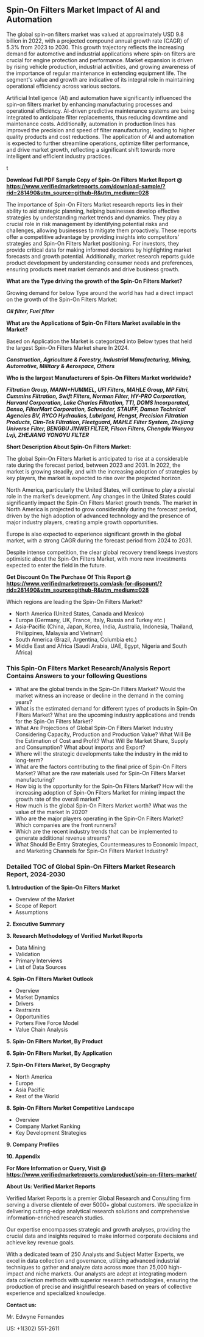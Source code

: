 <h2>Spin-On Filters Market Impact of AI and Automation</h2><p>The global spin-on filters market was valued at approximately USD 9.8 billion in 2022, with a projected compound annual growth rate (CAGR) of 5.3% from 2023 to 2030. This growth trajectory reflects the increasing demand for automotive and industrial applications where spin-on filters are crucial for engine protection and performance. Market expansion is driven by rising vehicle production, industrial activities, and growing awareness of the importance of regular maintenance in extending equipment life. The segment's value and growth are indicative of its integral role in maintaining operational efficiency across various sectors.</p><p>Artificial Intelligence (AI) and automation have significantly influenced the spin-on filters market by enhancing manufacturing processes and operational efficiency. AI-driven predictive maintenance systems are being integrated to anticipate filter replacements, thus reducing downtime and maintenance costs. Additionally, automation in production lines has improved the precision and speed of filter manufacturing, leading to higher quality products and cost reductions. The application of AI and automation is expected to further streamline operations, optimize filter performance, and drive market growth, reflecting a significant shift towards more intelligent and efficient industry practices.</p>t</p><p id="" class=""><strong>Download Full PDF Sample Copy of Spin-On Filters Market Report @ <a href="https://www.verifiedmarketreports.com/download-sample/?rid=281490&utm_source=github-R&utm_medium=028" target="_blank">https://www.verifiedmarketreports.com/download-sample/?rid=281490&utm_source=github-R&utm_medium=028</a></strong></p><p>The importance of&nbsp;Spin-On Filters Market research reports lies in their ability to aid strategic planning, helping businesses develop effective strategies by understanding market trends and dynamics. They play a crucial role in risk management by identifying potential risks and challenges, allowing businesses to mitigate them proactively. These reports offer a competitive advantage by providing insights into competitors' strategies and Spin-On Filters Market positioning. For investors, they provide critical data for making informed decisions by highlighting market forecasts and growth potential. Additionally, market research reports guide product development by understanding consumer needs and preferences, ensuring products meet market demands and drive business growth.</p><p><strong>What are the&nbsp;Type driving the growth of the Spin-On Filters Market?</strong></p><p id="" class="">Growing demand for below Type around the world has had a direct impact on the growth of the Spin-On Filters Market:</p><em><strong>Oil filter, Fuel filter</strong></em></p><strong>What are the&nbsp;Applications&nbsp;of Spin-On Filters Market available in the Market?</strong></p><p id="" class="">Based on Application the Market is categorized into Below types that held the largest Spin-On Filters Market share In 2024.</p><em><strong>Construction, Agriculture & Forestry, Industrial Manufacturing, Mining, Automotive, Military & Aerospace, Others</strong></em></p><strong>Who is the largest Manufacturers of Spin-On Filters Market worldwide?</strong></p><p><em><strong>Filtration Group, MANN+HUMMEL, UFI Filters, MAHLE Group, MP Filtri, Cummins Filtration, Swift Filters, Norman Filter, HY-PRO Corporation, Harvard Corporation, Lake Charles Filtration, TTI, DOMS Incorporated, Denso, FilterMart Corporation, Schroeder, STAUFF, Damen Technical Agencies BV, RYCO Hydraulics, Lubrigard, Hengst, Precision Filtration Products, Cim-Tek Filtration, Fleetguard, MAHLE Filter System, Zhejiang Universe Filter, BENGBU JINWEI FILTER, Filson Filters, Chengdu Wanyou Lvji, ZHEJIANG YONGYU FILTER</strong></em></p><p id="" class=""><strong>Short Description About Spin-On Filters Market:</strong></p><p>The global Spin-On Filters Market is anticipated to rise at a considerable rate during the forecast period, between 2023 and 2031. In 2022, the market is growing steadily, and with the increasing adoption of strategies by key players, the market is expected to rise over the projected horizon.</p><p>North America, particularly the United States, will continue to play a pivotal role in the market's development. Any changes in the United States could significantly impact the Spin-On Filters Market growth trends. The market in North America is projected to grow considerably during the forecast period, driven by the high adoption of advanced technology and the presence of major industry players, creating ample growth opportunities.</p><p>Europe is also expected to experience significant growth in the global market, with a strong CAGR during the forecast period from 2024 to 2031.</p><p>Despite intense competition, the clear global recovery trend keeps investors optimistic about the Spin-On Filters Market, with more new investments expected to enter the field in the future.</p><p id="" class=""><strong>Get Discount On The Purchase Of This Report @ <a href="https://www.verifiedmarketreports.com/ask-for-discount/?rid=281490&utm_source=github-R&utm_medium=028" target="_blank">https://www.verifiedmarketreports.com/ask-for-discount/?rid=281490&utm_source=github-R&utm_medium=028</a></strong></p>Which regions are leading the Spin-On Filters Market?</p><ul><li>North America (United States, Canada and Mexico)</li><li>Europe (Germany, UK, France, Italy, Russia and Turkey etc.)</li><li>Asia-Pacific (China, Japan, Korea, India, Australia, Indonesia, Thailand, Philippines, Malaysia and Vietnam)</li><li>South America (Brazil, Argentina, Columbia etc.)</li><li>Middle East and Africa (Saudi Arabia, UAE, Egypt, Nigeria and South Africa)</li></ul><h3 id="" class="">This Spin-On Filters Market Research/Analysis Report Contains Answers to your following Questions</h3><ul><li>What are the global trends in the Spin-On Filters Market? Would the market witness an increase or decline in the demand in the coming years?</li><li>What is the estimated demand for different types of products in Spin-On Filters Market? What are the upcoming industry applications and trends for the Spin-On Filters Market?</li><li>What Are Projections of Global Spin-On Filters Market Industry Considering Capacity, Production and Production Value? What Will Be the Estimation of Cost and Profit? What Will Be Market Share, Supply and Consumption? What about imports and Export?</li><li>Where will the strategic developments take the industry in the mid to long-term?</li><li>What are the factors contributing to the final price of Spin-On Filters Market? What are the raw materials used for Spin-On Filters Market manufacturing?</li><li>How big is the opportunity for the Spin-On Filters Market? How will the increasing adoption of Spin-On Filters Market for mining impact the growth rate of the overall market?</li><li>How much is the global Spin-On Filters Market worth? What was the value of the market In 2020?</li><li>Who are the major players operating in the Spin-On Filters Market? Which companies are the front runners?</li><li>Which are the recent industry trends that can be implemented to generate additional revenue streams?</li><li>What Should Be Entry Strategies, Countermeasures to Economic Impact, and Marketing Channels for Spin-On Filters Market Industry?</li></ul><h3 id="" class="">Detailed TOC of Global Spin-On Filters Market Research Report, 2024-2030</h3><p id="" class=""><strong>1. Introduction of the Spin-On Filters Market</strong></p><ul><li>Overview of the Market</li><li>Scope of Report</li><li>Assumptions</li></ul><p id="" class=""><strong>2. Executive Summary</strong></p><p id="" class=""><strong>3. Research Methodology of Verified Market Reports</strong></p><ul><li>Data Mining</li><li>Validation</li><li>Primary Interviews</li><li>List of Data Sources</li></ul><p id="" class=""><strong>4. Spin-On Filters Market Outlook</strong></p><ul><li>Overview</li><li>Market Dynamics</li><li>Drivers</li><li>Restraints</li><li>Opportunities</li><li>Porters Five Force Model</li><li>Value Chain Analysis</li></ul><p id="" class=""><strong>5. Spin-On Filters Market, By Product</strong></p><p id="" class=""><strong>6. Spin-On Filters Market, By Application</strong></p><p id="" class=""><strong>7. Spin-On Filters Market, By Geography</strong></p><ul><li>North America</li><li>Europe</li><li>Asia Pacific</li><li>Rest of the World</li></ul><p id="" class=""><strong>8. Spin-On Filters Market Competitive Landscape</strong></p><ul><li>Overview</li><li>Company Market Ranking</li><li>Key Development Strategies</li></ul><p id="" class=""><strong>9. Company Profiles</strong></p><p id="" class=""><strong>10. Appendix</strong></p><p id="" class=""><strong>For More Information or Query, Visit @ <a href="https://www.verifiedmarketreports.com/product/spin-on-filters-market/" target="_blank">https://www.verifiedmarketreports.com/product/spin-on-filters-market/</a></strong></p><p id="" class=""><strong>About Us: Verified Market Reports</strong></p><p id="" class="">Verified Market Reports is a premier Global Research and Consulting firm serving a diverse clientele of over 5000+ global customers. We specialize in delivering cutting-edge analytical research solutions and comprehensive information-enriched research studies.</p><p id="" class="">Our expertise encompasses strategic and growth analyses, providing the crucial data and insights required to make informed corporate decisions and achieve key revenue goals.</p><p id="" class="">With a dedicated team of 250 Analysts and Subject Matter Experts, we excel in data collection and governance, utilizing advanced industrial techniques to gather and analyze data across more than 25,000 high-impact and niche markets. Our analysts are adept at integrating modern data collection methods with superior research methodologies, ensuring the production of precise and insightful research based on years of collective experience and specialized knowledge.</p><p id="" class=""><strong>Contact us:</strong></p><p id="" class="">Mr. Edwyne Fernandes</p><p id="" class="">US: +1(302) 551-2611</p>